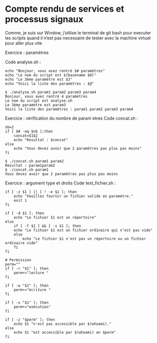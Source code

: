 # Compte rendu de services et processus signaux
Comme, je suis sur Window, j’utilise le terminal de git bash pour executer les scripts quand il n’est pas necessaire de tester avec la machine virtuel pour aller plus vite 

Exercice : paramètres

Code analyse.sh :
```
echo "Bonjour, vous avez rentré $# paramètres"
echo "Le nom du script est $(basename $0)"
echo "Le 3ème paramètre est $3"
echo "Voici la liste des paramètres : $@"
```

```
$ ./analyse.sh param1 param2 param3 param4
Bonjour, vous avez rentré 4 paramètres
Le nom du script est analyse.sh
Le 3ème paramètre est param3
Voici la liste des paramètres : param1 param2 param3 param4
```
Exercice : vérification du nombre de param`etres
Code concat.sh : 
```
nb=2
if [ $# -eq $nb ];then
    concat=$1$2
    echo "Resultat : $concat"
else
    echo "Vous devez avoir que 2 paramètres pas plus pas moins"
fi

```

```
$ ./concat.sh param1 param2
Resultat : param1param2
$ ./concat.sh param1
Vous devez avoir que 2 paramètres pas plus pas moins

```

Exercice : argument type et droits
Code test_fichier,sh :
```
if [ -z $1 ] || [ ! -e $1 ]; then
    echo "Veuillez fournir un fichier valide en paramètre."
    exit 1
fi

if [ -d $1 ]; then
    echo "Le fichier $1 est un répertoire"
else 
    if [ -f $1 ] && [ -s $1 ]; then
    echo "Le fichier $1 est un fichier ordinaire qui n’est pas vide"
    else
        echo "Le fichier $1 n'est pas un répertoire ou un fichier ordinaire vide"
    fi
fi

# Permission
perm=""
if [ -r "$1" ]; then
    perm+="lecture "
fi

if [ -w "$1" ]; then
    perm+="écriture "
fi

if [ -x "$1" ]; then
    perm+="exécution"
fi

if [ -z "$perm" ]; then
    echo $1 "n'est pas accessible par $(whoami)."
else
    echo $1 "est accessible par $(whoami) en $perm"
fi

```
